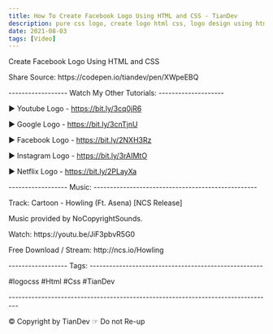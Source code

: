 ```yaml
---
title: How To Create Facebook Logo Using HTML and CSS - TianDev
description: pure css logo, create logo html css, logo design using html and css, logo css in html - TianDev 
date: 2021-08-03 
tags: [Video]
---
```

<p></p>
<p>Create Facebook Logo Using HTML and CSS</p>
<p></p>
<p>Share Source: https://codepen.io/tiandev/pen/XWpeEBQ</p>
<p></p>
<p>------------------ Watch My Other Tutorials: --------------------</p>
<p>▶ Youtube Logo - <a href="https://bit.ly/3cq0jR6">https://bit.ly/3cq0jR6</a></p>
<p>▶ Google Logo - <a href="https://bit.ly/3cnTjnU">https://bit.ly/3cnTjnU</a></p>
<p>▶ Facebook Logo - <a href="https://bit.ly/2NXH3Rz">https://bit.ly/2NXH3Rz</a></p>
<p>▶ Instagram Logo - <a href="https://bit.ly/3rAIMtO">https://bit.ly/3rAIMtO</a></p>
<p>▶ Netflix Logo - <a href="https://bit.ly/2PLayXa">https://bit.ly/2PLayXa</a></p>
<p></p>
<p>------------------ Music: --------------------------------------------------</p>
<p>Track: Cartoon - Howling (Ft. Asena) [NCS Release]</p>
<p>Music provided by NoCopyrightSounds.</p>
<p>Watch: https://youtu.be/JiF3pbvR5G0​</p>
<p>Free Download / Stream: http://ncs.io/Howling​</p>
<p></p>
<p>------------------ Tags: -----------------------------------------------------</p>
<p>#logocss #Html #Css #TianDev</p>
<p></p>
<p>---------------------------------------------------------------------------------</p>
<p>© Copyright by TianDev ☞ Do not Re-up</p>